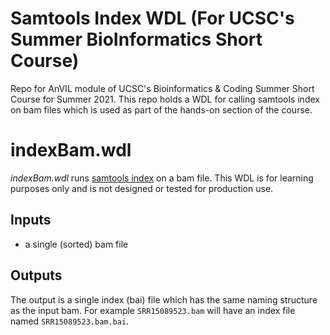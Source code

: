 # Samtools Index WDL (For UCSC's Summer BioInformatics Short Course)
Repo for AnVIL module of UCSC's Bioinformatics &amp; Coding Summer Short Course for Summer 2021. This repo holds a WDL for calling samtools index on bam files which is used as part of the hands-on section of the course.

# indexBam.wdl
*indexBam.wdl* runs [samtools index](http://www.htslib.org/doc/samtools-index.html) on a bam file. This WDL is for learning purposes only and is not designed or tested for production use.
## Inputs
* a single (sorted) bam file

## Outputs
The output is a single index (bai) file which has the same naming structure as the input bam. For example `SRR15089523.bam` will have an index file named `SRR15089523.bam.bai`.
